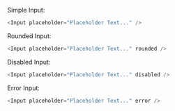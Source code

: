 Simple Input:

```js
<Input placeholder="Placeholder Text..." />
```

Rounded Input:

```js
<Input placeholder="Placeholder Text..." rounded />
```

Disabled Input:

```js
<Input placeholder="Placeholder Text..." disabled />
```

Error Input:

```js
<Input placeholder="Placeholder Text..." error />
```
